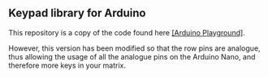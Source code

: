 ## Keypad library for Arduino

This repository is a copy of the code found here [[Arduino Playground]](http://playground.arduino.cc/Code/Keypad).

However, this version has been modified so that the row pins are analogue,
thus allowing the usage of all the analogue pins on the Arduino Nano, and
therefore more keys in your matrix.


